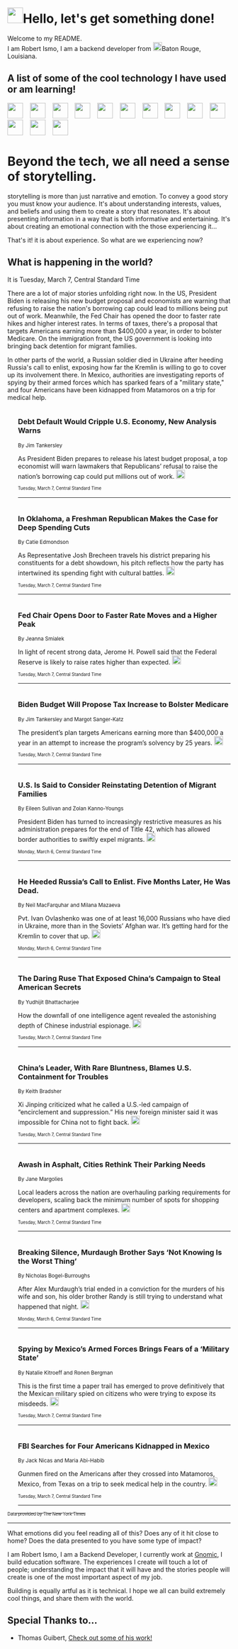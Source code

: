 <h1><img src="https://emojis.slackmojis.com/emojis/images/1643514375/3493/hot-coffee.gif?1643514375" width="35"/>Hello, let's get something done!</h1>

<p>Welcome to my README.<br/>
I am Robert Ismo, I am a backend developer from <img src="https://emojis.slackmojis.com/emojis/images/1638395689/50435/moulin_rouge.png?1638395689" width="20"/>Baton Rouge, Louisiana.</p>
<h2>A list of some of the cool technology I have used or am learning!</h2>
<p>
<img src="https://emojis.slackmojis.com/emojis/images/1643516091/21142/meow_bongotap.gif?1643516091" width="35" alt="">
<img src="https://img.shields.io/badge/Favorite%20Frontend%20Framework-SvelteKit-f83903" alt="">
<img src="https://img.shields.io/badge/Second%20Favorite-Vue-40b581" alt="">
<img src="https://img.shields.io/badge/Most%20Used%20Runtime-Nodejs-78b061" alt="">
<img src="https://emojis.slackmojis.com/emojis/images/1643517416/34482/fire.gif?1643517416" width="35" alt="">
<img src="https://img.shields.io/badge/Javascript%20But%20Better-Typescript-0078ca" alt="">
<img src="https://img.shields.io/badge/Favorite%20Language-Elixir-3e244d" alt="">
<img src="https://img.shields.io/badge/Containerize%20Everything-Docker-6ac9ef" alt="">
<img src="https://emojis.slackmojis.com/emojis/images/1643514596/5999/meow_party.gif?1643514596" width="35" alt="">
<img src="https://img.shields.io/badge/API%20Love%20Language-Graphql-de32a5" alt="">
<img src="https://img.shields.io/badge/Our%20Favorite%20Version%20Controller-Git-e94f33" alt="">
<img src="https://img.shields.io/badge/Favorite%20Database-Redis-d42d1d" alt="">
<img src="https://emojis.slackmojis.com/emojis/images/1643514559/5584/deployparrot.gif?1643514559" width="35" alt="">
<img src="https://img.shields.io/badge/Container%20Interstate-RabbitMQ-f66200" alt="">
<img src="https://img.shields.io/badge/Gotta%20Learn-Kubernetes-316adf" alt="">
<img src="https://img.shields.io/badge/Really%20Mature%20Now-WASM-654fef" alt="">
<img src="https://emojis.slackmojis.com/emojis/images/1666642497/61942/dance_vibe.gif?1666642497" width="35" alt="">
<img src="https://img.shields.io/badge/For%20My%20M1-ARM64-657d96" alt="">
<img src="https://img.shields.io/badge/Loving%20This%20So%20Much-TailwindCSS-17bcb5" alt="">
<img src="https://img.shields.io/badge/Cool%20Build%20Tool-Vite-f9cb24" alt="">
<img src="https://emojis.slackmojis.com/emojis/images/1669231376/62819/working-on-it.gif?1669231376" width="35" alt="">
<img src="https://img.shields.io/badge/Fun%20and%20Easy%20Database-MongoDB-5f8c49" alt="">
<img src="https://img.shields.io/badge/JS%20Life%20Support-NPM-c73737" alt="">
<img src="https://img.shields.io/badge/I%20Liked%20It-DynamoDB-0073b9" alt="">
<img src="https://emojis.slackmojis.com/emojis/images/1643514045/46/question.gif?1643514045" width="35" alt="">
<img src="https://img.shields.io/badge/cool-React-60d6f9" alt="">
<img src="https://img.shields.io/badge/Future%20Big%20Project-Lambda-f37e00" alt="">
<img src="https://img.shields.io/badge/NPM%20But%20Better-PNPM-f1aa07" alt="">
<img src="https://emojis.slackmojis.com/emojis/images/1643514943/9662/fbwow.gif?1643514943" width="35" alt="">
<img src="https://img.shields.io/badge/First%20Language-C-662079" alt="">
<img src="https://img.shields.io/badge/Where%20I%20Deploy%20Frontend-Vercel-000000" alt="">
<img src="https://img.shields.io/badge/Who%20Does%20not%20Want%20an%20App-Swift-f9492a" alt="">
<img src="https://emojis.slackmojis.com/emojis/images/1643514058/151/javascript.png?1643514058" width="35" alt="">
<img src="https://img.shields.io/badge/cool-Python-fbd542" alt="">
<img src="https://img.shields.io/badge/Favorite%20Something-Stripe-656cdc" alt="">
<img src="https://img.shields.io/badge/Of%20Course-HTML5-ed6327" alt="">
<img src="https://emojis.slackmojis.com/emojis/images/1660415405/60731/bomb.gif?1660415405" width="35" alt="">
<img src="https://img.shields.io/badge/hate-CSS-2964ec" alt="">
<img src="https://img.shields.io/badge/Learning-CircleCI-141215" alt="">
<img src="https://img.shields.io/badge/Learning-Rust-fbbb3b" alt="">
<img src="https://emojis.slackmojis.com/emojis/images/1660415397/60712/writing-hand.gif?1660415397" width="35" alt="">
<img src="https://img.shields.io/badge/Dev%20Browser%20of%20Choice-Firefox-cc4e26" alt="">
<img src="https://img.shields.io/badge/Recoverying%20From%20Windows-UNIX-1781e3" alt="">
<img src="https://img.shields.io/badge/LOVE-LogSeq-90c1c2" alt="">
<img src="https://emojis.slackmojis.com/emojis/images/1643514066/223/kirby.gif?1643514066" width="35" alt="">
<img src="https://img.shields.io/badge/Daily%20Driver-MacOS-e6e6e8" alt="">
<img src="https://img.shields.io/badge/Git%20Server-Github-000000" alt="">
<img src="https://img.shields.io/badge/enjoyable-EC2-f17428" alt="">
<img src="https://emojis.slackmojis.com/emojis/images/1643514239/2069/excited.gif?1643514239" width="35" alt="">
</p>
<h1>Beyond the tech, we all need a sense of storytelling.</h1>
<p>storytelling is more than just narrative and emotion. To convey a good story you must know your audience. It's about understanding interests, values, and beliefs and using them to create a story that resonates. It's about presenting information in a way that is both informative and entertaining. It's about creating an emotional connection with the those experiencing it...</p>
<p>That's it! it is about experience. So what are we experiencing now?</p>
<h2>What is happening in the world?</h2>
<p>It is Tuesday, March 7, Central Standard Time</p>
<p>
There are a lot of major stories unfolding right now. In the US, President Biden is releasing his new budget proposal and economists are warning that refusing to raise the nation&#39;s borrowing cap could lead to millions being put out of work. Meanwhile, the Fed Chair has opened the door to faster rate hikes and higher interest rates. In terms of taxes, there&#39;s a proposal that targets Americans earning more than $400,000 a year, in order to bolster Medicare. On the immigration front, the US government is looking into bringing back detention for migrant families. 

In other parts of the world, a Russian soldier died in Ukraine after heeding Russia&#39;s call to enlist, exposing how far the Kremlin is willing to go to cover up its involvement there. In Mexico, authorities are investigating reports of spying by their armed forces which has sparked fears of a &quot;military state,&quot; and four Americans have been kidnapped from Matamoros on a trip for medical help.</p>
<ol>
<img src="https://img.shields.io/badge/-us-blue" alt="">
<h3>Debt Default Would Cripple U.S. Economy, New Analysis Warns</h3>
<sub>By Jim Tankersley</sub>
<p>As President Biden prepares to release his latest budget proposal, a top economist will warn lawmakers that Republicans’ refusal to raise the nation’s borrowing cap could put millions out of work.  <a href="https://nyti.ms/3kQw7Wm"><img src="https://developer.nytimes.com/files/poweredby_nytimes_30b.png?v=1583354208352" height="20"></a></p>
<sub><sub>Tuesday, March 7, Central Standard Time</sub></sub>
<hr/>
<img src="https://img.shields.io/badge/-us-blue" alt="">
<h3>In Oklahoma, a Freshman Republican Makes the Case for Deep Spending Cuts</h3>
<sub>By Catie Edmondson</sub>
<p>As Representative Josh Brecheen travels his district preparing his constituents for a debt showdown, his pitch reflects how the party has intertwined its spending fight with cultural battles.  <a href="https://nyti.ms/3mxrDob"><img src="https://developer.nytimes.com/files/poweredby_nytimes_30b.png?v=1583354208352" height="20"></a></p>
<sub><sub>Tuesday, March 7, Central Standard Time</sub></sub>
<hr/>
<img src="https://img.shields.io/badge/-business-blue" alt="">
<h3>Fed Chair Opens Door to Faster Rate Moves and a Higher Peak</h3>
<sub>By Jeanna Smialek</sub>
<p>In light of recent strong data, Jerome H. Powell said that the Federal Reserve is likely to raise rates higher than expected.  <a href="https://nyti.ms/3JjEvag"><img src="https://developer.nytimes.com/files/poweredby_nytimes_30b.png?v=1583354208352" height="20"></a></p>
<sub><sub>Tuesday, March 7, Central Standard Time</sub></sub>
<hr/>
<img src="https://img.shields.io/badge/-business-blue" alt="">
<h3>Biden Budget Will Propose Tax Increase to Bolster Medicare</h3>
<sub>By Jim Tankersley and Margot Sanger-Katz</sub>
<p>The president’s plan targets Americans earning more than $400,000 a year in an attempt to increase the program’s solvency by 25 years.  <a href="https://nyti.ms/3YtsKCD"><img src="https://developer.nytimes.com/files/poweredby_nytimes_30b.png?v=1583354208352" height="20"></a></p>
<sub><sub>Tuesday, March 7, Central Standard Time</sub></sub>
<hr/>
<img src="https://img.shields.io/badge/-us-blue" alt="">
<h3>U.S. Is Said to Consider Reinstating Detention of Migrant Families</h3>
<sub>By Eileen Sullivan and Zolan Kanno-Youngs</sub>
<p>President Biden has turned to increasingly restrictive measures as his administration prepares for the end of Title 42, which has allowed border authorities to swiftly expel migrants.  <a href="https://nyti.ms/3ZIM3bV"><img src="https://developer.nytimes.com/files/poweredby_nytimes_30b.png?v=1583354208352" height="20"></a></p>
<sub><sub>Monday, March 6, Central Standard Time</sub></sub>
<hr/>
<img src="https://img.shields.io/badge/-world-blue" alt="">
<h3>He Heeded Russia’s Call to Enlist. Five Months Later, He Was Dead.</h3>
<sub>By Neil MacFarquhar and Milana Mazaeva</sub>
<p>Pvt. Ivan Ovlashenko was one of at least 16,000 Russians who have died in Ukraine, more than in the Soviets’ Afghan war. It’s getting hard for the Kremlin to cover that up.  <a href="https://nyti.ms/3JeFuZj"><img src="https://developer.nytimes.com/files/poweredby_nytimes_30b.png?v=1583354208352" height="20"></a></p>
<sub><sub>Monday, March 6, Central Standard Time</sub></sub>
<hr/>
<img src="https://img.shields.io/badge/-magazine-blue" alt="">
<h3>The Daring Ruse That Exposed China’s Campaign to Steal American Secrets</h3>
<sub>By Yudhijit Bhattacharjee</sub>
<p>How the downfall of one intelligence agent revealed the astonishing depth of Chinese industrial espionage.  <a href="https://nyti.ms/41UACQC"><img src="https://developer.nytimes.com/files/poweredby_nytimes_30b.png?v=1583354208352" height="20"></a></p>
<sub><sub>Tuesday, March 7, Central Standard Time</sub></sub>
<hr/>
<img src="https://img.shields.io/badge/-world-blue" alt="">
<h3>China’s Leader, With Rare Bluntness, Blames U.S. Containment for Troubles</h3>
<sub>By Keith Bradsher</sub>
<p>Xi Jinping criticized what he called a U.S.-led campaign of “encirclement and suppression.” His new foreign minister said it was impossible for China not to fight back.  <a href="https://nyti.ms/3mzXnco"><img src="https://developer.nytimes.com/files/poweredby_nytimes_30b.png?v=1583354208352" height="20"></a></p>
<sub><sub>Tuesday, March 7, Central Standard Time</sub></sub>
<hr/>
<img src="https://img.shields.io/badge/-business-blue" alt="">
<h3>Awash in Asphalt, Cities Rethink Their Parking Needs</h3>
<sub>By Jane Margolies</sub>
<p>Local leaders across the nation are overhauling parking requirements for developers, scaling back the minimum number of spots for shopping centers and apartment complexes.  <a href="https://nyti.ms/41UAwZg"><img src="https://developer.nytimes.com/files/poweredby_nytimes_30b.png?v=1583354208352" height="20"></a></p>
<sub><sub>Tuesday, March 7, Central Standard Time</sub></sub>
<hr/>
<img src="https://img.shields.io/badge/-us-blue" alt="">
<h3>Breaking Silence, Murdaugh Brother Says ‘Not Knowing Is the Worst Thing’</h3>
<sub>By Nicholas Bogel-Burroughs</sub>
<p>After Alex Murdaugh’s trial ended in a conviction for the murders of his wife and son, his older brother Randy is still trying to understand what happened that night.  <a href="https://nyti.ms/3ISPgiA"><img src="https://developer.nytimes.com/files/poweredby_nytimes_30b.png?v=1583354208352" height="20"></a></p>
<sub><sub>Monday, March 6, Central Standard Time</sub></sub>
<hr/>
<img src="https://img.shields.io/badge/-world-blue" alt="">
<h3>Spying by Mexico’s Armed Forces Brings Fears of a ‘Military State’</h3>
<sub>By Natalie Kitroeff and Ronen Bergman</sub>
<p>This is the first time a paper trail has emerged to prove definitively that the Mexican military spied on citizens who were trying to expose its misdeeds.  <a href="https://nyti.ms/41OuAkm"><img src="https://developer.nytimes.com/files/poweredby_nytimes_30b.png?v=1583354208352" height="20"></a></p>
<sub><sub>Tuesday, March 7, Central Standard Time</sub></sub>
<hr/>
<img src="https://img.shields.io/badge/-world-blue" alt="">
<h3>FBI Searches for Four Americans Kidnapped in Mexico</h3>
<sub>By Jack Nicas and Maria Abi-Habib</sub>
<p>Gunmen fired on the Americans after they crossed into Matamoros, Mexico, from Texas on a trip to seek medical help in the country.  <a href="https://nyti.ms/41LQzsh"><img src="https://developer.nytimes.com/files/poweredby_nytimes_30b.png?v=1583354208352" height="20"></a></p>
<sub><sub>Tuesday, March 7, Central Standard Time</sub></sub>
<hr/>
</ol>
<a href="https://developer.nytimes.com"><sub><sub>Data provided by The New York Times</sub></sub></a>
<hr/>
<p>What emotions did you feel reading all of this? Does any of it hit close to home? Does the data presented to you have some type of impact?</p>
<p>I am Robert Ismo, I am a Backend Developer, I currently work at <a href="https://gnomic.education/">Gnomic</a>, I build education software. The experiences I create will touch a lot of people; understanding the impact that it will have and the stories people will create is one of the most important aspect of my job.</p>
<p>Building is equally artful as it is technical. I hope we all can build extremely cool things, and share them with the world.</p>
<h2>Special Thanks to...</h2>
<ul>
<li>Thomas Guibert, <a href="https://github.com/thmsgbrt/thmsgbrt">Check out some of his work!</a></li>
</ul>